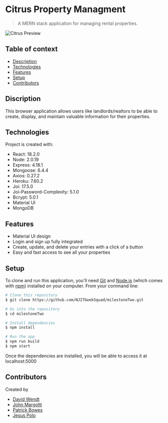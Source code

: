# Citrus Property Managment
> A MERN stack application for managing rental properties.

![Citrus Preview]()

## Table of context
* [Description](#discrition)
* [Technologies](#technologies)
* [Features](#features)
* [Setup](#setup)
* [Contributors](#contributors)

## Discription
This browser application allows users like landlords/realtors to be able to create, display, and maintain valuable information for their properties. 

## Technologies
Project is created with:
* React: 18.2.0
* Node: 2.0.19
* Express: 4.18.1
* Mongoose: 6.4.4
* Axios: 0.27.2
* Heroku: 7.60.2
* Joi: 17.5.0
* Joi-Password-Complexity: 5.1.0
* Bcrypt: 5.0.1
* Material UI
* MongoDB

## Features 
* Material UI design
* Login and sign up fully integrated
* Create, update, and delete your entries with a click of a button
* Easy and fast access to see all your properties

## Setup
To clone and run this application, you'll need [Git](https://git-scm.com) and [Node.js](https://nodejs.org/en/download/) (which comes with [npm](http://npmjs.com)) installed on your computer. From your command line:

```bash
# Clone this repository
$ git clone https://github.com/NJITGeekSquad/milestoneTwo.git

# Go into the repository
$ cd milestoneTwo

# Install dependencies
$ npm install

# Run the app
$ npm run build
$ npm start
```
Once the dependencies are installed, you will be able to access it at localhost:5000

## Contributors
Created by
* [David Wendt](https://github.com/DavidWendtNJIT)
* [John Margotti](https://github.com/jgotti1)
* [Patrick Bowes](https://github.com/bowespa)
* [Jesus Polo](https://github.com/Jpolo28)
